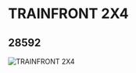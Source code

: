 # TRAINFRONT 2X4
## 28592
![TRAINFRONT 2X4](https://lc-www-live-s.legocdn.com/media/bricks/5/2/6167670.jpg)